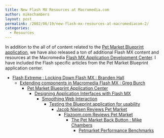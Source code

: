 ```yaml
---
title: New Flash MX Resources at Macromedia.com
author: mikechambers
layout: post
permalink: /2002/06/19/new-flash-mx-resources-at-macromediacom-2/
categories:
  - Resources
---
```



In addition to the all of of content related to the [Pet Market Blueprint application][1], we have also released a ton of additional Flash MX content and resources at the Macromedia [Flash MX Application Development Center][2]. I have included the Flash specific articles from the Pet Market Blueprint application center.  
  
*   [Flash Extreme : Locking Down Flash MX : Branden Hall][3]  
    *   [Extending components in Macromedia Flash MX : Greg Burch][4]  
        *   [Pet Market Blueprint Application Center][5]  
            *   [Designing Application Interfaces with Flash MX][6]  
                *   [Smoothing Web Interaction][7]  
                    *   [Testing the Blueprint application for usability][8]  
                        *   [Jacob Nielsen Reviews Pet Market][9]  
                            *   [Flazoom.com Reviews Pet Market][10]  
                                *   [The Pet Market Back Button : Mike Chambers][11]  
                                    *   [Petmarket Performance Benchmarks][12]</UL></p>

 [1]: http://radio.weblogs.com/0106797/2002/06/19.html#a144
 [2]: http://www.macromedia.com/desdev/mx/flash/
 [3]: http://www.macromedia.com/desdev/mx/flash/extreme/index.html
 [4]: http://www.macromedia.com/desdev/mx/flash/articles/fmx_components.html
 [5]: http://www.macromedia.com/desdev/mx/blueprint/
 [6]: http://www.macromedia.com/desdev/mx/blueprint/articles/flash_ui.html
 [7]: http://www.macromedia.com/desdev/mx/blueprint/articles/enhancing_interaction.pdf
 [8]: http://www.macromedia.com/desdev/mx/blueprint/articles/usabilitybp.html
 [9]: http://www.macromedia.com/desdev/mx/blueprint/articles/nielsen.html
 [10]: http://www.flazoom.com/news/petmarket_06182002.shtml
 [11]: http://www.macromedia.com/desdev/mx/blueprint/articles/back_button.html
 [12]: http://www.macromedia.com/desdev/mx/blueprint/articles/performance.html